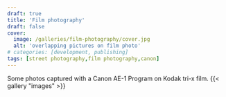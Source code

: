 ```yaml
---
draft: true
title: 'Film photography'
draft: false
cover:
  image: /galleries/film-photography/cover.jpg
  alt: 'overlapping pictures on film photo'
# categories: [development, publishing]
tags: [street photography,film photography,canon]
---
```

Some photos captured with a Canon AE-1 Program on Kodak tri-x film.
{{< gallery "images" >}}